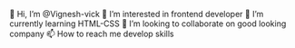 👋 Hi, I’m @Vignesh-vick
👀 I’m interested in frontend developer
🌱 I’m currently learning HTML-CSS
💞️ I’m looking to collaborate on good looking company
📫 How to reach me develop skills
